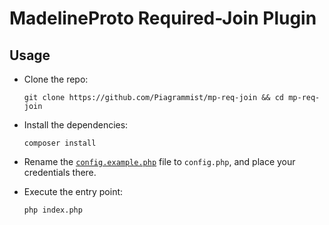 # MadelineProto Required-Join Plugin

## Usage

- Clone the repo:

    ```shell
    git clone https://github.com/Piagrammist/mp-req-join && cd mp-req-join
    ```

- Install the dependencies:

    ```shell
    composer install
    ```

- Rename the [`config.example.php`](config.example.php) file to `config.php`, and place your credentials there.

- Execute the entry point:

    ```shell
    php index.php
    ```
